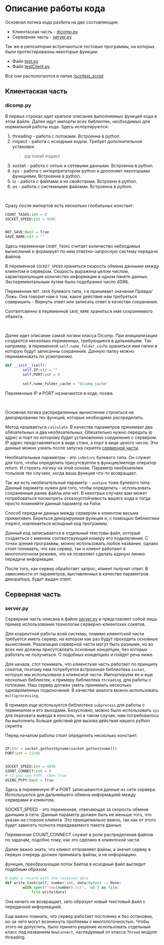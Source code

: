 # Описание работы кода

Основная логика кода разбита на две состовляющие: 
- Клиентаская часть - [dicomp.py](/scr/dicomp.py)
- Серверная часть - [server.py](/scr/server.py)

Так же в репозитории встречаються тестовые программы, на которых были протестированны некоторые функции:
- Файл [test.py](/scr/tests_script/test.py)
- Файл [testClient.py](/scr/tests_script/testClient.py)

Все они распологаются в папке [/scr/test_script](/scr/tests_script/)

## Клиентаская часть
### dicomp.py

В первых строках идет краткое описание выполняемых функций кода в этом файле.
Далее идут импорты всех библиотек, необходимых для нормальной работы кода. Здесь испортируются:


1. threading - работа с потоками. Встроенна в python.
2. inspect - работа с исходным кодом. Требует дополнительной установки
   > 
   > pip install inspect
   >
3. socket - работа с сетью и сетевыми данными. Встроенна в python.
4. sys - работа с интерпритатором python и дополняет некоторыми функциями. Встроенна в python.
5. io - работа с файлами и их свойствами. Встроенн в python.
6. os - работа с системными файлами. Встроенна в python.

<br>

Сразу после импортов есть несколько глобальных констант:
```python
COUNT_TASKS:int = 0
SOCKET_SPEED:int = 4096


NOT_SAVE:bool = True
SAVE_NAME:str = ""
```

Здесь переменная ```COUNT_TASKS``` считает количество небходимых вычислений и формирует по ним ответно-запросную систему передачи файлов.

В переменной ```SOCKET_SPEED``` храниться скорость обмена данными между клиентом и сервером. Скорость выражена целом числом, характеризующие количество информации в одном пакете данных. Эксперементальным путем было подобранно число 4096.

Переменная ```NOT_SAVE``` булевого типа, т.е принимает значения Правда/Ложь. Она говорит нам о том, какое действие нам требуеться соверишить - Вернуть ответ или записать ответ в качестве сохранения.

Соответсвенно в переменной ```SAVE_NAME``` храниться имя сохраняемого объекта.

<br>

Далее идет описание самой логики класса Dicomp.
При инициализации создаются несколько переменных, требующиеся в дальнейшем. Так например, в переменной ```self.name_folder_cache```  храниться имя папки в которую будут записанны сохранения. Данную папку можно переименовать по усмотрению. 

```python
def __init__(self):
        self.IP:str = ""
        self.PORT:int = 0
        
        self.name_folder_cache = "dicomp_cache"
```

Переменные IP и PORT назначаются в коде, позже.

<br>

Основная логика распределенных вычисление строиться на декорировании тех функций, которые необходимо распределить. 

Метод называеться ```calculate```. В качестве параметров принимает два обязательных и два необязательных. Обязательно нужно передать ip адрес и порт по которому будет установленно соединение с сервером. IP адрес представляеться в виде стоки, а порт в виде целого числа. Эти данные можно узнать после запуска скрипта [серверной части](/doc/DescriptionCode.md#серверная-часть).

Необязательные параметры - это ```isReturn``` булевого типа. Он служит для того, чтобы определить присутсвуетли в функцие/методе оператор *return*. И строить логику на этой основе. Параметр необязателен тольоков тех случаях, когда ваша функция что-то возвращает.

Так же есть необязательный параметр - ```useSave``` тоже булевого типа. Данный параметр нужен для того, чтобы определить - использовать сохраненные ранее файлы или нет. В некотрых случаях вам может потребоваться посмотреть отказоустойчивость вашего кода и тогда просто поменяйте данный параметр на *False*. 

Способ передачи данных между сервером и клиентом весьма примитивен. Береться декорируемая функция и, с помощью библиотеки inspect, извлекаеться исходный код программы. 

Данный код записывается в отдельный текстовы файл, который создаеться с именем соответсвующий номеру его подключения. С точки зрения программы, можно использовать любое название, однако стоит понимать, что как сервер, так и клиент работают в многопоточном режиме, что не позволяет сделать единую линию передачи информации.

После того, как сервер обработает запрос, клиент получит ответ. В зависимости от параметров, выставленных в качестве параметров декоратора, будет выдан ответ.




## Серверная часть
### server.py

Серверная часть описана в файле [server.py](/scr/server.py) и представляет собой лишь пример использования технологии серверно-клиентских сокетов.

Для корректной работы всей системы, помимо клиентской части требуется иметь сервер, на котором как раз будут проходить основные вычисления. Реализации серверной части могут быть разными, но во всех них должны присутсвовать основные концепции, без которых работать не получиться. О подобных концепциях и пойдет речь ниже.

Для начала, стот понимать, что клиенсткая часть работает по принципу сокетов, поэтому нам потребуется встроенная библиотека `socket`, которую мы использовали в клиенской части. Импортируем ее и еще несколько библиотек, к примеру библиотека `threading`, для работы с потоками. Наш сервер должен уметь принимать несколько одновременных подключений. В качестве аналога можно использовать `multiprocessing`.

В примере еще используется библиотека `subprocess` для работы с терминалом и его выходами. Безусловно, можно было использовать `sys` для перехвата вывода в консоль, но в таком случае, нам потребовалось бы выполнить больше действий для вызова действия нашего python скрипта.

Перед началом работы стоит определить несколько констант:

```python

IP:str = socket.gethostbyname(socket.gethostname())
PORT:int = 12345


SOCKET_SPEED:int = 4096
COUNT_CONNECT:int = 0
# if you use PYPY, then True
USING_PYPY:bool = True

```

Здесь в переменную IP и PORT записываются данные из сети сервера. Используются для дальнейшего обмена информацией между серверами и клиентом.

SOCKET_SPEED - это переменная, отвечающая за скорость обмена данными в сети. Данный параметр должен быть не меньше того, что указан на стороне клиента. Это принципиально важно, так как от этого будет зависеть полнота передаваемого пакета данных.

Переменная COUNT_CONNECT служит в роли распределения файлов по задачам, подобно тому, как это сделано в клиентской части.


Далее важно знать, что клиент отправляет файлы, а значит сервер в первую очередь должен принимать файлы, а не информацию.

функция, преобразующая поток байтов в исходный файл выглядит подобным образом:

```python
# make a record with the received data
def write_task(self, number:int, data:bytes) -> None:
        with open(f"new{number}.txt", 'wb') as file:
            file.write(data)
```

Она ничего не возвращает, зато образует новый текстовый файл с переданной информацией.

Еще важно помнить, что сервер работает постоянно и без остановки, из-за чего могут возникнуть проблемы с многопоточностью. Чтобы этого не допустить, было принято решение использовать отдельный класс под названием `NewConnect`, наследуемый от класса `Thread` модуля threading.